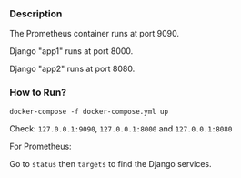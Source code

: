 ### Description

The Prometheus container runs at port 9090.

Django "app1" runs at port 8000.

Django "app2" runs at port 8080.


### How to Run?

```
docker-compose -f docker-compose.yml up
```

Check: ```127.0.0.1:9090```, ```127.0.0.1:8000``` and ```127.0.0.1:8080```

For Prometheus:

Go to ```status``` then ```targets``` to find the Django services.
